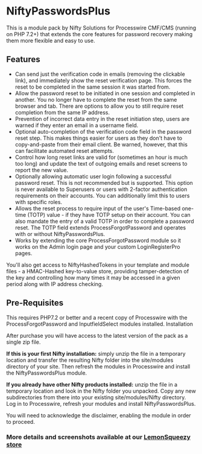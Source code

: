 # NiftyPasswordsPlus

This is a module pack by Nifty Solutions for Processwire CMF/CMS (running on PHP 7.2+) that extends the core features for password recovery making them more flexible and easy to use.

## Features

- Can send just the verification code in emails (removing the clickable link), and immediately show the reset verification page. This forces the reset to be completed in the same session it was started from.
- Allow the password reset to be initiated in one session and completed in another. You no longer have to complete the reset from the same browser and tab. There are options to allow you to still require reset completion from the same IP address.
- Prevention of incorrect data entry in the reset initiation step, users are warned if they enter an email in a username field.
- Optional auto-completion of the verification code field in the password reset step. This makes things easier for users as they don't have to copy-and-paste from their email client. Be warned, however, that this can facilitate automated reset attempts.
- Control how long reset links are valid for (sometimes an hour is much too long) and update the text of outgoing emails and reset screens to report the new value.
- Optionally allowing automatic user login following a successful password reset. This is not recommended but is supported. This option is never available to Superusers or users with 2-factor authentication requirements on their accounts. You can additionally limit this to users with specific roles.
- Allows the reset process to require input of the user's Time-based one-time (TOTP) value - if they have TOTP setup on their account. You can also mandate the entry of a valid TOTP in order to complete a password reset. The TOTP field extends ProcessForgotPassword and operates with or without NiftyPasswordsPlus.
- Works by extending the core ProcessForgotPassword module so it works on the Admin login page and your custom LoginRegisterPro pages.

You'll also get access to NiftyHashedTokens in your template and module files - a HMAC-Hashed key-to-value store, providing tamper-detection of the key and controlling how many times it may be accessed in a given period along with IP address checking.

## Pre-Requisites

This requires PHP7.2 or better and a recent copy of Processwire with the ProcessForgotPassword and InputfieldSelect modules installed.
Installation

After purchase you will have access to the latest version of the pack as a single zip file.

**If this is your first Nifty installation:** simply unzip the file in a temporary location and transfer the resulting Nifty folder into the site/modules directory of your site. Then refresh the modules in Processwire and install the NiftyPasswordsPlus module.

**If you already have other Nifty products installed:** unzip the file in a temporary location and look in the Nifty folder you unpacked. Copy any new subdirectories from there into your existing site/modules/Nifty directory. Log in to Processwire, refresh your modules and install NiftyPasswordsPlus.

You will need to acknowledge the disclaimer, enabling the module in order to proceed.

### More details and screenshots available at our [LemonSqueezy store](https://netcarving.com)
